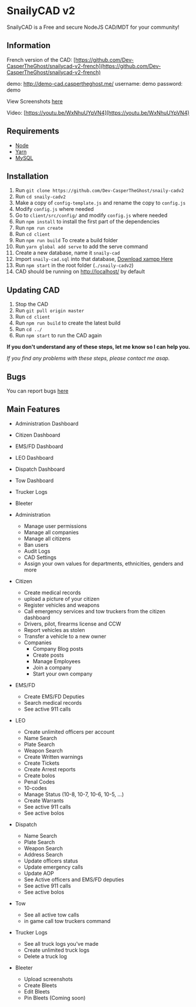 # SnailyCAD v2

SnailyCAD is a Free and secure NodeJS CAD/MDT for your community!

## Information

French version of the CAD: [https://github.com/Dev-CasperTheGhost/snailycad-v2-french](https://github.com/Dev-CasperTheGhost/snailycad-v2-french)

demo: http://demo-cad.caspertheghost.me/
username: demo
password: demo

View Screenshots [here](https://github.com/Dev-CasperTheGhost/snaily-cadv2/blob/master/media/SCREENSHOTS.md)

Video: [https://youtu.be/WxNhuUYpVN4](https://youtu.be/WxNhuUYpVN4)

## Requirements

- [Node](https://nodejs.org/en/download/)
- [Yarn](https://yarnpkg.com/getting-started/install)
- [MySQL](https://www.apachefriends.org/download.html)

## Installation

1. Run `git clone https://github.com/Dev-CasperTheGhost/snaily-cadv2`
2. Run `cd snaily-cadv2`
3. Make a copy of `config-template.js` and rename the copy to `config.js`
4. Modify `config.js` where needed
5. Go to `client/src/config/` and modify `config.js` where needed
6. Run `npm install` to install the first part of the dependencies
7. Run `npm run create`
8. Run `cd client`
9. Run `npm run build` To create a build folder
10. Run `yarn global add serve` to add the serve command
11. Create a new database, name it `snaily-cad`
12. Import `snaily-cad.sql` into that database, [Download xampp Here](https://www.apachefriends.org)
13. Run `npm start` in the root folder (`./snaily-cadv2`)
14. CAD should be running on [http://localhost/](http://localhost/) by default

## Updating CAD

1. Stop the CAD
2. Run `git pull origin master`
3. Run `cd client`
4. Run `npm run build` to create the latest build
5. Run `cd ../`
6. Run `npm start` to run the CAD again

**If you don't understand any of these steps, let me know so I can help you.**

_If you find any problems with these steps, please contact me asap._

## Bugs

You can report bugs [here](https://github.com/Dev-CasperTheGhost/snaily-cadv2/issues/new?assignees=&labels=&template=bug_report.md&title=)

## Main Features

- Administration Dashboard
- Citizen Dashboard
- EMS/FD Dashboard
- LEO Dashboard
- Dispatch Dashboard
- Tow Dashboard
- Trucker Logs
- Bleeter

- Administration

  - Manage user permissions
  - Manage all companies
  - Manage all citizens
  - Ban users
  - Audit Logs
  - CAD Settings
  - Assign your own values for departments, ethnicities, genders and more

- Citizen

  - Create medical records
  - upload a picture of your citizen
  - Register vehicles and weapons
  - Call emergency services and tow truckers from the citizen dashboard
  - Drivers, pilot, firearms license and CCW
  - Report vehicles as stolen
  - Transfer a vehicle to a new owner
  - Companies
    - Company Blog posts
    - Create posts
    - Manage Employees
    - Join a company
    - Start your own company

- EMS/FD

  - Create EMS/FD Deputies
  - Search medical records
  - See active 911 calls

- LEO

  - Create unlimited officers per account
  - Name Search
  - Plate Search
  - Weapon Search
  - Create Written warnings
  - Create Tickets
  - Create Arrest reports
  - Create bolos
  - Penal Codes
  - 10-codes
  - Manage Status (10-8, 10-7, 10-6, 10-5, ...)
  - Create Warrants
  - See active 911 calls
  - See active bolos

- Dispatch

  - Name Search
  - Plate Search
  - Weapon Search
  - Address Search
  - Update officers status
  - Update emergency calls
  - Update AOP
  - See Active officers and EMS/FD deputies
  - See active 911 calls
  - See active bolos

- Tow

  - See all active tow calls
  - in game call tow truckers command

- Trucker Logs

  - See all truck logs you've made
  - Create unlimited truck logs
  - Delete a truck log

- Bleeter

  - Upload screenshots
  - Create Bleets
  - Edit Bleets
  - Pin Bleets (Coming soon)
